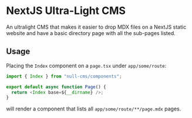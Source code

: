 # NextJS Ultra-Light CMS

An ultralight CMS that makes it easier to drop MDX files on a NextJS static
website and have a basic directory page with all the sub-pages listed.

## Usage

Placing the `Index` component on a `page.tsx` under `app/some/route`:

```typescript
import { Index } from "null-cms/components";

export default async function Page() {
  return <Index base=${__dirname} />;
}
```

will render a component that lists all `app/some/route/**/page.mdx` pages.
